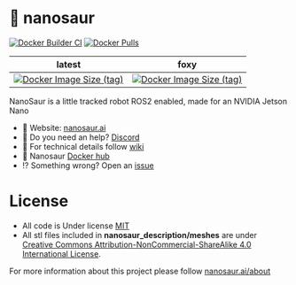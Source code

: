 # 🦕 nanosaur

[![Docker Builder CI](https://github.com/rnanosaur/nanosaur/workflows/Docker%20Builder%20CI/badge.svg)](https://github.com/rnanosaur/nanosaur/actions?query=workflow%3A%22Docker+Builder+CI%22) [![Docker Pulls](https://img.shields.io/docker/pulls/nanosaur/nanosaur)](https://hub.docker.com/r/nanosaur/nanosaur)

| latest | foxy |
|:------:|:----:|
| [![Docker Image Size (tag)](https://img.shields.io/docker/image-size/nanosaur/nanosaur/latest)](https://hub.docker.com/r/nanosaur/nanosaur) | [![Docker Image Size (tag)](https://img.shields.io/docker/image-size/nanosaur/nanosaur/foxy)](https://hub.docker.com/r/nanosaur/nanosaur) |

NanoSaur is a little tracked robot ROS2 enabled, made for an NVIDIA Jetson Nano

* 🦕 Website: [nanosaur.ai](https://nanosaur.ai)
* 🦄 Do you need an help? [Discord](https://discord.gg/NSrC52P5mw)
* 🧰 For technical details follow [wiki](https://github.com/rnanosaur/nanosaur/wiki)
* 🐳 Nanosaur [Docker hub](https://hub.docker.com/u/nanosaur)
* ⁉️ Something wrong? Open an [issue](https://github.com/rnanosaur/nanosaur/issues)

# License

* All code is Under license [MIT](LICENSE)
* All stl files included in **nanosaur_description/meshes** are under [Creative Commons Attribution-NonCommercial-ShareAlike 4.0 International License][cc-by-nc-sa].

[cc-by-nc-sa]: http://creativecommons.org/licenses/by-nc-sa/4.0/
[cc-by-nc-sa-image]: https://licensebuttons.net/l/by-nc-sa/4.0/88x31.png
[cc-by-nc-sa-shield]: https://img.shields.io/badge/License-CC%20BY--NC--SA%204.0-lightgrey.svg

For more information about this project please follow [nanosaur.ai/about](https://nanosaur.ai/about/#license)
